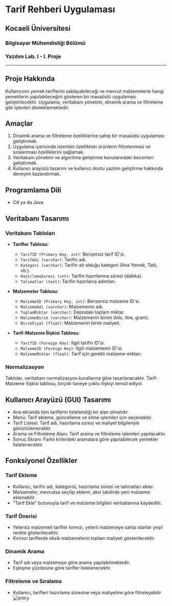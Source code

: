 # Tarif Rehberi Uygulaması  

## Kocaeli Üniversitesi  
### Bilgisayar Mühendisliği Bölümü  
### Yazılım Lab. I - I. Proje  
 

---  

## Proje Hakkında  

Kullanıcının yemek tariflerini saklayabileceği ve mevcut malzemelerle hangi yemeklerin yapılabileceğini gösteren bir masaüstü uygulaması geliştirilecektir. Uygulama, veritabanı yönetimi, dinamik arama ve filtreleme gibi işlevleri desteklemektedir.  

## Amaçlar  
1. Dinamik arama ve filtreleme özelliklerine sahip bir masaüstü uygulaması geliştirmek.  
2. Uygulama içerisinde istenilen özellikteki ürünlerin filtrelenmesi ve sıralanması özelliklerini sağlamak.  
3. Veritabanı yönetimi ve algoritma geliştirme konularındaki becerileri geliştirmek.  
4. Kullanıcı arayüzü tasarımı ve kullanıcı dostu yazılım geliştirme hakkında deneyim kazandırmak.  

## Programlama Dili  
- C# ya da Java  

## Veritabanı Tasarımı  

### Veritabanı Tabloları  

- **Tarifler Tablosu:**  
  - `TarifID (Primary Key, int)`: Benzersiz tarif ID'si.  
  - `TarifAdi (varchar)`: Tarifin adı.  
  - `Kategori (varchar)`: Tarifin ait olduğu kategori (Ana Yemek, Tatlı, vb.).  
  - `HazirlamaSuresi (int)`: Tarifin hazırlanma süresi (dakika).  
  - `Talimatlar (text)`: Tarifin hazırlanış adımları.  

- **Malzemeler Tablosu:**  
  - `MalzemeID (Primary Key, int)`: Benzersiz malzeme ID'si.  
  - `MalzemeAdi (varchar)`: Malzemenin adı.  
  - `ToplamMiktar (varchar)`: Depodaki toplam miktar.  
  - `MalzemeBirim (varchar)`: Malzemenin birimi (kilo, litre, gram).  
  - `BirimFiyat (float)`: Malzemenin birim maliyeti.  

- **Tarif-Malzeme İlişkisi Tablosu:**  
  - `TarifID (Foreign Key)`: İlgili tarifin ID'si.  
  - `MalzemeID (Foreign Key)`: İlgili malzemenin ID'si.  
  - `MalzemeMiktar (float)`: Tarif için gerekli malzeme miktarı.  

### Normalizasyon  
Tablolar, veritabanı normalizasyon kurallarına göre tasarlanacaktır. Tarif-Malzeme İlişkisi tablosu, birçok-taneye çoklu ilişkiyi temsil ediyor.  

## Kullanıcı Arayüzü (GUI) Tasarımı  

- Ana ekranda tüm tariflerin listelendiği bir alan olmalıdır.  
- Menü: Tarif ekleme, güncelleme ve silme işlemleri için seçenekler.  
- Tarif Listesi: Tarif adı, hazırlama süresi ve maliyet bilgileriyle görüntülenecektir.  
- Arama ve Filtreleme Alanı: Tarif arama ve filtreleme işlemleri yapılacaktır.  
- Sonuç Ekranı: Farklı kriterdeki aramalara göre yapılabilecek yemekler listelenecektir.  

## Fonksiyonel Özellikler  

### Tarif Ekleme  
- Kullanıcı, tarifin adı, kategorisi, hazırlama süresi ve talimatları ekler.  
- Malzemeler, mevcutsa seçilip eklenir, aksi takdirde yeni malzeme eklenebilir.  
- "Tarif Ekle" butonuyla tarif ve malzeme bilgileri veritabanına kaydedilir.  

### Tarif Önerisi  
- Yetersiz malzemeli tarifler kırmızı, yeterli malzemeye sahip olanlar yeşil renkte gösterilecektir.  
- Kırmızı tariflerde eksik malzemelerin toplam maliyeti gösterilecektir.  

### Dinamik Arama  
- Tarif adı veya malzemeye göre arama yapılabilmektedir.  
- Eşleşme yüzdesine göre tarifler listelenecektir.  

### Filtreleme ve Sıralama  
- Kullanıcı, tarifleri hazırlama süresine veya maliyetine göre filtreleyebilir
![entry](https://github.com/user-attachments/assets/51f46f2b-664d-4344-a59f-97067ad4f2c5)
